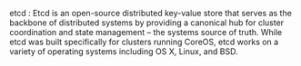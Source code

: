 etcd : Etcd is an open-source distributed key-value store that serves as the backbone of distributed systems by providing a canonical hub for cluster coordination and state management – the systems source of truth. While etcd was built specifically for clusters running CoreOS, etcd works on a variety of operating systems including OS X, Linux, and BSD.
